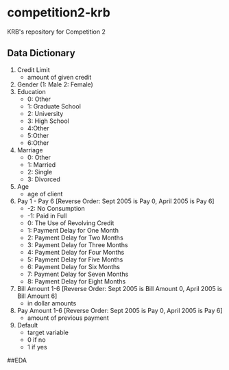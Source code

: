 # competition2-krb
KRB's repository for Competition 2


## Data Dictionary

1. Credit Limit
    - amount of given credit
2. Gender (1: Male 2: Female)
3. Education
    - 0: Other
    - 1: Graduate School
    - 2: University
    - 3: High School
    - 4:Other
    - 5:Other
    - 6:Other
4. Marriage
    - 0: Other
    - 1: Married
    - 2: Single
    - 3: Divorced
5. Age
    - age of client
6. Pay 1 - Pay 6 [Reverse Order: Sept 2005 is Pay 0, April 2005 is Pay 6]
    - -2: No Consumption
    - -1: Paid in Full
    - 0: The Use of Revolving Credit
    - 1: Payment Delay for One Month
    - 2: Payment Delay for Two Months
    - 3: Payment Delay for Three Months
    - 4: Payment Delay for Four Months
    - 5: Payment Delay for Five Months
    - 6: Payment Delay for Six Months
    - 7: Payment Delay for Seven Months
    - 8: Payment Delay for Eight Months
7. Bill Amount 1-6 [Reverse Order: Sept 2005 is Bill Amount 0, April 2005 is Bill Amount 6]
    - in dollar amounts
8. Pay Amount 1-6 [Reverse Order: Sept 2005 is Pay 0, April 2005 is Pay 6]
    - amount of previous payment
9. Default 
    - target variable
    - 0 if no 
    - 1 if yes
    


##EDA